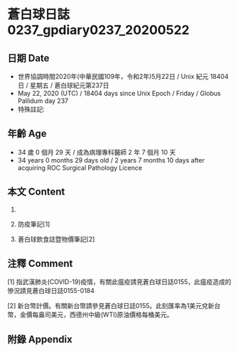 # 蒼白球日誌0237_gpdiary0237_20200522 #

## 日期 Date ##

* 世界協調時間2020年(中華民國109年，令和2年)5月22日 / Unix 紀元 18404 日 / 星期五 / 蒼白球紀元第237日
* May 22, 2020 (UTC) / 18404 days since Unix Epoch / Friday / Globus Pallidum day 237
* 特殊註記:

## 年齡 Age ##

* 34 歲 0 個月 29 天 / 成為病理專科醫師 2 年 7 個月 10 天
* 34 years 0 months 29 days old / 2 years 7 months 10 days after acquiring ROC Surgical Pathology Licence

## 本文 Content ##

1. 

    
2. 防疫筆記[1]

    
3. 蒼白球飲食誌暨物價筆記[2]

    

## 注釋 Comment ##

[1] 指武漢肺炎(COVID-19)疫情，有關此瘟疫請見蒼白球日誌0155，此瘟疫造成的慘況請見蒼白球日誌0155-0184


[2] 新台幣計價。有關新台幣請參見蒼白球日誌0155。此刻匯率為1美元兌新台幣，金價每盎司美元，西德州中級(WTI)原油價格每桶美元。



## 附錄 Appendix ##

